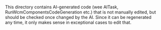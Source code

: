 This directory contains AI-generated code (wee AITask, RunWcmComponentsCodeGeneration etc.) that is not manually
edited, but should be checked once changed by the AI. Since it can be regenerated any time, it only makes sense in
exceptional cases to edit that.
